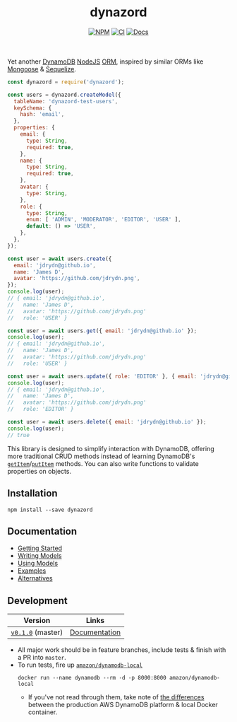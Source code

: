 <div align="center" style="margin-bottom: 50px">
  <h1>dynazord</h1>
  <a href="https://npm.im/dynazord"><img alt="NPM" src="https://badge.fury.io/js/dynazord.svg"/></a>
  <a href="https://github.com/jdrydn/dynazord/actions?query=branch%3Amaster"><img alt="CI" src="https://github.com/jdrydn/dynazord/workflows/Test/badge.svg?branch=master"/></a>
  <!-- <a href="https://coveralls.io/github/jdrydn/dynazord?branch=master"><img alt="Coverage" src="https://coveralls.io/repos/github/jdrydn/dynazord/badge.svg?branch=master"/></a> -->
  <a href="./docs/"><img alt="Docs" src="https://img.shields.io/static/v1?label=Read&message=Documentation&color=blue&logo=read-the-docs"/></a>
</div>

Yet another [DynamoDB](https://aws.amazon.com/dynamodb) [NodeJS](https://nodejs.org) [ORM](https://en.wikipedia.org/wiki/Object–relational_mapping), inspired by similar ORMs like [Mongoose](https://mongoosejs.com) & [Sequelize](https://sequelize.org).

```js
const dynazord = require('dynazord');

const users = dynazord.createModel({
  tableName: 'dynazord-test-users',
  keySchema: {
    hash: 'email',
  },
  properties: {
    email: {
      type: String,
      required: true,
    },
    name: {
      type: String,
      required: true,
    },
    avatar: {
      type: String,
    },
    role: {
      type: String,
      enum: [ 'ADMIN', 'MODERATOR', 'EDITOR', 'USER' ],
      default: () => 'USER',
    },
  },
});

const user = await users.create({
  email: 'jdrydn@github.io',
  name: 'James D',
  avatar: 'https://github.com/jdrydn.png',
});
console.log(user);
// { email: 'jdrydn@github.io',
//   name: 'James D',
//   avatar: 'https://github.com/jdrydn.png'
//   role: 'USER' }

const user = await users.get({ email: 'jdrydn@github.io' });
console.log(user);
// { email: 'jdrydn@github.io',
//   name: 'James D',
//   avatar: 'https://github.com/jdrydn.png'
//   role: 'USER' }

const user = await users.update({ role: 'EDITOR' }, { email: 'jdrydn@github.io' });
console.log(user);
// { email: 'jdrydn@github.io',
//   name: 'James D',
//   avatar: 'https://github.com/jdrydn.png'
//   role: 'EDITOR' }

const user = await users.delete({ email: 'jdrydn@github.io' });
console.log(user);
// true
```

This library is designed to simplify interaction with DynamoDB, offering more traditional CRUD methods instead of learning DynamoDB's [`getItem`](https://docs.aws.amazon.com/AWSJavaScriptSDK/latest/AWS/DynamoDB.html#getItem-property)/[`putItem`](https://docs.aws.amazon.com/AWSJavaScriptSDK/latest/AWS/DynamoDB.html#putItem-property) methods. You can also write functions to validate properties on objects.

## Installation

```
npm install --save dynazord
```

## Documentation

- [Getting Started](./docs/Getting-Started.md)
- [Writing Models](./docs/Writing-Models.md)
- [Using Models](./docs/Using-Models.md)
- [Examples](./examples/)
- [Alternatives](./docs/#alternatives)

## Development

| Version | Links |
| ---- | ---- |
| [`v0.1.0`](https://github.com/jdrydn/dynazord/tree/master) (master) | [Documentation](https://github.com/jdrydn/dynazord/tree/master/docs) |

- All major work should be in feature branches, include tests & finish with a PR into `master`.
- To run tests, fire up [`amazon/dynamodb-local`](https://hub.docker.com/r/amazon/dynamodb-local)
  ```
  docker run --name dynamodb --rm -d -p 8000:8000 amazon/dynamodb-local
  ```
  - If you've not read through them, take note of [the differences](https://docs.aws.amazon.com/amazondynamodb/latest/developerguide/DynamoDBLocal.UsageNotes.html#DynamoDBLocal.Differences) between the production AWS DynamoDB platform & local Docker container.
